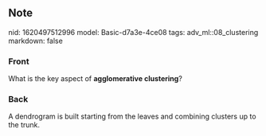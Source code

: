 ## Note
nid: 1620497512996
model: Basic-d7a3e-4ce08
tags: adv_ml::08_clustering
markdown: false

### Front
What is the key aspect of <b>agglomerative clustering</b>?

### Back
<div>
  <div>
    <div>
      A dendrogram is built starting from the leaves and combining
      clusters up to the trunk.
    </div>
  </div>
</div>
